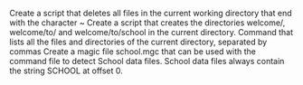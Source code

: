 Create a script that deletes all files in the current working directory that end with the character ~
Create a script that creates the directories welcome/, welcome/to/ and welcome/to/school in the current directory.
Command that lists all the files and directories of the current directory, separated by commas
Create a magic file school.mgc that can be used with the command file to detect School data files. School data files always contain the string SCHOOL at offset 0.
